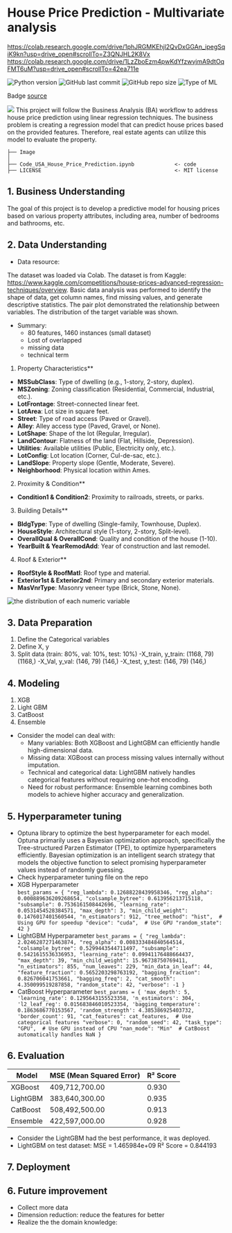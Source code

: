 # House Price Prediction - Multivariate analysis
https://colab.research.google.com/drive/1phJRGMKEhjl2QvDxGGAn_ipegSqiK9kn?usp=drive_open#scrollTo=Z3QNJHL2K8Vx
https://colab.research.google.com/drive/1LzZboEzm4pwKdYfzwvjmA9dtOqFMT6uM?usp=drive_open#scrollTo=42ea711e

![Python version](https://img.shields.io/badge/Python%20version-3.10%2B-lightgrey)
![GitHub last commit](https://img.shields.io/github/last-commit/Taweilo/house-price-prediction-multivariate-analysis)
![GitHub repo size](https://img.shields.io/github/repo-size/Taweilo/house-price-prediction-multivariate-analysis)
![Type of ML](https://img.shields.io/badge/Type%20of%20ML-Regression%20-red)

Badge [source](https://shields.io/)

 <img src="https://www.bouzaien.com/post/house-pricing-prediction/featured.png">
This project will follow the Business Analysis (BA) workflow to address house price prediction using linear regression techniques. The business problem is creating a regression model that can predict house prices based on the provided features. Therefore, real estate agents can utilize this model to evaluate the property.

```
├── Image                       
│
├── Code_USA_House_Price_Prediction.ipynb             <- code
├── LICENSE                                           <- MIT license

```

## 1. Business Understanding
The goal of this project is to develop a predictive model for housing prices based on various property attributes, including area, number of bedrooms and bathrooms, etc.

## 2. Data Understanding 

- Data resource: 

The dataset was loaded via Colab. The dataset is from Kaggle: https://www.kaggle.com/competitions/house-prices-advanced-regression-techniques/overview. Basic data analysis was performed to identify the shape of data, get column names, find missing values, and generate descriptive statistics. The pair plot demonstrated the relationship between variables. The distribution of the target variable was shown.

- Summary: 
  - 80 features, 1460 instances (small dataset)
  - Lost of overlapped
  - missing data
  - technical term
    
1. Property Characteristics**  
  - **MSSubClass**: Type of dwelling (e.g., 1-story, 2-story, duplex).  
  - **MSZoning**: Zoning classification (Residential, Commercial, Industrial, etc.).  
  - **LotFrontage**: Street-connected linear feet.  
  - **LotArea**: Lot size in square feet.  
  - **Street**: Type of road access (Paved or Gravel).  
  - **Alley**: Alley access type (Paved, Gravel, or None).  
  - **LotShape**: Shape of the lot (Regular, Irregular).  
  - **LandContour**: Flatness of the land (Flat, Hillside, Depression).  
  - **Utilities**: Available utilities (Public, Electricity only, etc.).  
  - **LotConfig**: Lot location (Corner, Cul-de-sac, etc.).  
  - **LandSlope**: Property slope (Gentle, Moderate, Severe).  
  - **Neighborhood**: Physical location within Ames.  

2. Proximity & Condition**  
  - **Condition1 & Condition2**: Proximity to railroads, streets, or parks.  

3. Building Details**  
  - **BldgType**: Type of dwelling (Single-family, Townhouse, Duplex).  
  - **HouseStyle**: Architectural style (1-story, 2-story, Split-level).  
  - **OverallQual & OverallCond**: Quality and condition of the house (1-10).  
  - **YearBuilt & YearRemodAdd**: Year of construction and last remodel.  

4. Roof & Exterior**  
  - **RoofStyle & RoofMatl**: Roof type and material.  
  - **Exterior1st & Exterior2nd**: Primary and secondary exterior materials.  
  - **MasVnrType**: Masonry veneer type (Brick, Stone, None).

![the distribution of each numeric variable](https://github.com/user-attachments/assets/dcadbc3b-079a-4944-9d45-9d4950f50a13)

 
## 3. Data Preparation 
1. Define the Categorical variables
2. Define X, y
3. Split data (train: 80%, val: 10%, test: 10%)
   -X_train, y_train: (1168, 79) (1168,)
   -X_Val, y_val: (146, 79) (146,)
   -X_test, y_test: (146, 79) (146,)
   
## 4. Modeling 
1. XGB
2. Light GBM
3. CatBoost
4. Ensemble

- Consider the model can deal with: 
  - Many variables: Both XGBoost and LightGBM can efficiently handle high-dimensional data.
  - Missing data: XGBoost can process missing values internally without imputation.
  - Technical and categorical data: LightGBM natively handles categorical features without requiring one-hot encoding.
  - Need for robust performance: Ensemble learning combines both models to achieve higher accuracy and generalization.

## 5. Hyperparameter tuning
- Optuna library to optimize the best hyperparameter for each model. Optuna primarily uses a Bayesian optimization approach, specifically the Tree-structured Parzen Estimator (TPE), to optimize hyperparameters efficiently. Bayesian optimization is an intelligent search strategy that models the objective function to select promising hyperparameter values instead of randomly guessing.
- Check hyperparameter tuning file on the repo
- XGB Hyperparameter  
`best_params = {
    "reg_lambda": 0.12688228439958346,
    "reg_alpha": 0.000889636209268654,
    "colsample_bytree": 0.613956213715118,
    "subsample": 0.7536161508442696,
    "learning_rate": 0.0531454528384571,
    "max_depth": 3,
    "min_child_weight": 0.1476017401560544,
    "n_estimators": 912,
    "tree_method": "hist",  # Using GPU for speedup
    "device": "cuda",  # Use GPU
    "random_state": 42
}`
- LightGBM Hyperparameter
`best_params = {
    "reg_lambda": 2.0246287271463874,
    "reg_alpha": 0.008333484840564514,
    "colsample_bytree": 0.5299443544711497,
    "subsample": 0.5421615536336953,
    "learning_rate": 0.09941176488664437,
    "max_depth": 39,
    "min_child_weight": 15.96738750769411,
    "n_estimators": 855,
    "num_leaves": 229,
    "min_data_in_leaf": 44,
    "feature_fraction": 0.5652203298763192,
    "bagging_fraction": 0.826706041753661,
    "bagging_freq": 2,
    "cat_smooth": 4.350099519287858,
    "random_state": 42,
    "verbose": -1
}`
- CatBoost Hyperparameter
`best_params = {
    'max_depth': 5,
    'learning_rate': 0.1295643155523358,
    'n_estimators': 304,
    'l2_leaf_reg': 0.015683846010523354,
    'bagging_temperature': 0.1863686770153567,
    'random_strength': 4.385386925403732,
    'border_count': 91,
    "cat_features": cat_features,  # Use categorical features
    "verbose": 0,
    "random_seed": 42,
    "task_type": "GPU",  # Use GPU instead of CPU
    "nan_mode": "Min"  # CatBoost automatically handles NaN
}`

## 6. Evaluation
| Model     | MSE (Mean Squared Error) | R² Score |
|-----------|-------------------------|----------|
| XGBoost   | 409,712,700.00           | 0.930   |
| LightGBM  | 383,640,300.00           | 0.935   |
| CatBoost  | 508,492,500.00           | 0.913   |
| Ensemble  | 422,597,000.00           | 0.928  |
- Consider the LightGBM had the best performance, it was deployed.
- LightGBM on test dataset:   MSE = 1.465984e+09  R² Score = 0.844193

## 7. Deployment

## 6. Future improvement
- Collect more data
- Dimension reduction: reduce the features for better 
- Realize the the domain knowledge: 

